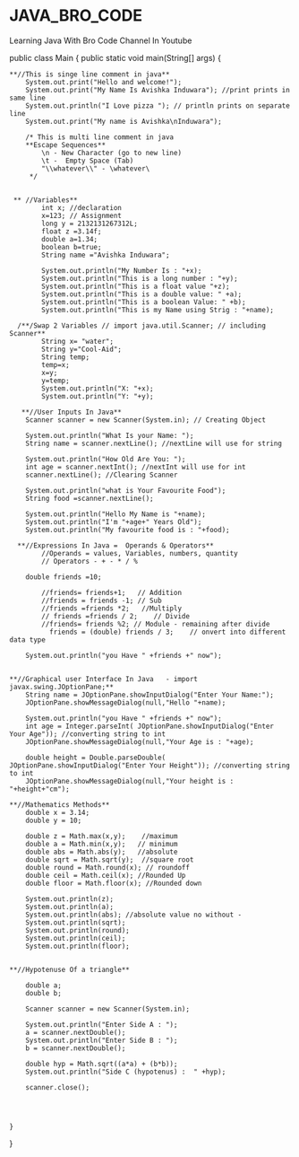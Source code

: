 # JAVA_BRO_CODE
Learning Java With Bro Code Channel In Youtube  


public class Main {
    public static void main(String[] args) {

    **//This is singe line comment in java**
        System.out.print("Hello and welcome!");
        System.out.print("My Name Is Avishka Induwara"); //print prints in same line
        System.out.println("I Love pizza "); // println prints on separate line
        System.out.print("My name is Avishka\nInduwara");

        /* This is multi line comment in java
        **Escape Sequences**
            \n - New Character (go to new line)
            \t -  Empty Space (Tab)
            "\\whatever\\" - \whatever\
         */


     ** //Variables**
            int x; //declaration
            x=123; // Assignment
            long y = 2132131267312L;
            float z =3.14f;
            double a=1.34;
            boolean b=true;
            String name ="Avishka Induwara";
          
            System.out.println("My Number Is : "+x);
            System.out.println("This is a long number : "+y);
            System.out.println("This is a float value "+z);
            System.out.println("This is a double value: " +a);
            System.out.println("This is a boolean Value: " +b);
            System.out.println("This is my Name using Strig : "+name);

      /**/Swap 2 Variables // import java.util.Scanner; // including Scanner**
            String x= "water";
            String y="Cool-Aid";
            String temp;
            temp=x;
            x=y;
            y=temp;
            System.out.println("X: "+x);
            System.out.println("Y: "+y);

       **//User Inputs In Java**
        Scanner scanner = new Scanner(System.in); // Creating Object
        
        System.out.println("What Is your Name: ");
        String name = scanner.nextLine(); //nextLine will use for string
        
        System.out.println("How Old Are You: "); 
        int age = scanner.nextInt(); //nextInt will use for int
        scanner.nextLine(); //Clearing Scanner
        
        System.out.println("what is Your Favourite Food");
        String food =scanner.nextLine();
        
        System.out.println("Hello My Name is "+name);
        System.out.println("I'm "+age+" Years Old");
        System.out.println("My favourite food is : "+food);

      **//Expressions In Java =  Operands & Operators**
            //Operands = values, Variables, numbers, quantity
            // Operators - + - * / %
            
        double friends =10;

            //friends= friends+1;   // Addition
            //friends = friends -1; // Sub
            //friends =friends *2;   //Multiply
            // friends =friends / 2;    // Divide
            //friends= friends %2; // Module - remaining after divide
              friends = (double) friends / 3;    // onvert into different data type

        System.out.println("you Have " +friends +" now");


    **//Graphical user Interface In Java   - import javax.swing.JOptionPane;**
        String name = JOptionPane.showInputDialog("Enter Your Name:");
        JOptionPane.showMessageDialog(null,"Hello "+name);

        System.out.println("you Have " +friends +" now");
        int age = Integer.parseInt( JOptionPane.showInputDialog("Enter Your Age")); //converting string to int
        JOptionPane.showMessageDialog(null,"Your Age is : "+age);

        double height = Double.parseDouble( JOptionPane.showInputDialog("Enter Your Height")); //converting string to int
        JOptionPane.showMessageDialog(null,"Your height is : "+height+"cm");

    **//Mathematics Methods**
        double x = 3.14;
        double y = 10;

        double z = Math.max(x,y);    //maximum
        double a = Math.min(x,y);   // minimum
        double abs = Math.abs(y);   //absolute
        double sqrt = Math.sqrt(y);  //square root
        double round = Math.round(x); // roundoff
        double ceil = Math.ceil(x); //Rounded Up
        double floor = Math.floor(x); //Rounded down

        System.out.println(z);
        System.out.println(a);
        System.out.println(abs); //absolute value no without -
        System.out.println(sqrt);
        System.out.println(round);
        System.out.println(ceil);
        System.out.println(floor);


    **//Hypotenuse Of a triangle**

        double a;
        double b;

        Scanner scanner = new Scanner(System.in);

        System.out.println("Enter Side A : ");
        a = scanner.nextDouble();
        System.out.println("Enter Side B : ");
        b = scanner.nextDouble();

        double hyp = Math.sqrt((a*a) + (b*b));
        System.out.println("Side C (hypotenus) :  " +hyp);

        scanner.close();
        
        


    }
}
